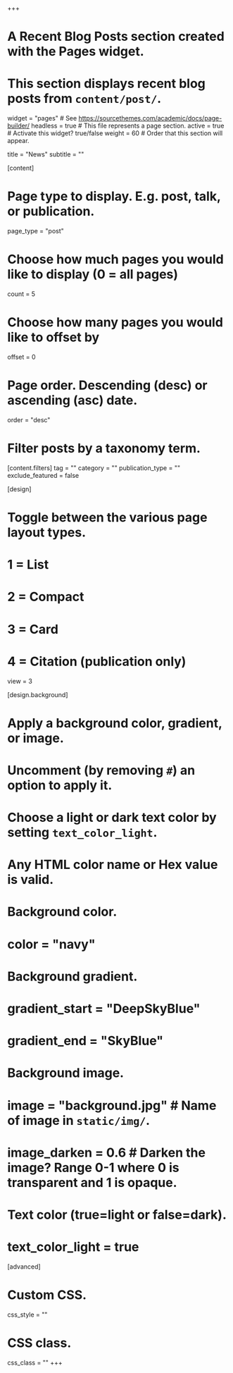 +++
# A Recent Blog Posts section created with the Pages widget.
# This section displays recent blog posts from `content/post/`.

widget = "pages"  # See https://sourcethemes.com/academic/docs/page-builder/
headless = true  # This file represents a page section.
active = true  # Activate this widget? true/false
weight = 60  # Order that this section will appear.

title = "News"
subtitle = ""


[content]
  # Page type to display. E.g. post, talk, or publication.
  page_type = "post"
  
  # Choose how much pages you would like to display (0 = all pages)
  count = 5
  
  # Choose how many pages you would like to offset by
  offset = 0

  # Page order. Descending (desc) or ascending (asc) date.
  order = "desc"

  # Filter posts by a taxonomy term.
  [content.filters]
    tag = ""
    category = ""
    publication_type = ""
    exclude_featured = false
  
[design]
  # Toggle between the various page layout types.
  #   1 = List
  #   2 = Compact
  #   3 = Card
  #   4 = Citation (publication only)
  view = 3
  
[design.background]
  # Apply a background color, gradient, or image.
  #   Uncomment (by removing `#`) an option to apply it.
  #   Choose a light or dark text color by setting `text_color_light`.
  #   Any HTML color name or Hex value is valid.
  
  # Background color.
  # color = "navy"
  
  # Background gradient.
  # gradient_start = "DeepSkyBlue"
  # gradient_end = "SkyBlue"
  
  # Background image.
  # image = "background.jpg"  # Name of image in `static/img/`.
  # image_darken = 0.6  # Darken the image? Range 0-1 where 0 is transparent and 1 is opaque.

  # Text color (true=light or false=dark).
  # text_color_light = true  
  
[advanced]
 # Custom CSS. 
 css_style = ""
 
 # CSS class.
 css_class = ""
+++
<!-- - **Aug 01, 2021**  
I am excited to start a new position as a Teaching Fellow in the UBC Master of Data Science!

- **Jun 01, 2021**  
I lead a workshop on Temporal Analytics at the Learning Analytics Summer Institute 2021, hosted virtually by UBC.

- **Nov 10-11, 2020**  
I am excited give a research talk on using spatial-temporal network data to inform strategies to reopen campuses during pandemic at the [Michigan Institute of Data Science (MIDAS) Annual Symposium 2020](https://midas.umich.edu/2020-symposium-research-talks/).

- **Oct 31, 2020**  
My submission on spatial-temporal network has been accepted for presentation at the AERA 21 roundtable on Advanced Statistical Methods for Complex Data.

- **Sep 18, 2020**  
My poster submission on modeling peer interactions from spatial-temporal network was presented at the [AERA Sattlelitte conference in Educational Data Science hosted by Stanford](https://iriss.stanford.edu/css/conferences/conference-educational-data-science/agenda). You can find the [poster](https://stanford.app.box.com/s/vf1vh5dy0kulvwy1rxtrorn68u502huw) here

- **May 13, 2020**  
My research proposal ["Students’ mobility patterns on campus and the implications for the recovery of campus activities post-pandemic"](https://midas.umich.edu/covid19-pods-grants-nguyen-brooks-romero/) has been selected (7 out of 49 submissions) for funding through the MIDAS Propelling Original Data Science (PODS) program for a COVID-19 mini-grants.

- **May 4, 2020**  
My study "Exploring homophily in demographics and academic performance using spatial-temporal student networks", has been accepted as a full paper at the [13th International Conference on Educational Data Mining (EDM) 2020](http://educationaldatamining.org/edm2020/).

- **Mar 22-27, 2020**  
I am looking forward to presenting my research paper and an on-going workshop paper in temporal network analysis at LAK20 in Frankfurt, Germany. Update: the conference was held virtually.

- **Jan 17th, 2020**  
I am excited to give a talk ["Using Temporal Analytics to Detect Inconsistencies Between Learning Design and Student Engagement"](https://events.uta.edu/event/using_temporal_analytics_to_detect_inconsistencies_between_learning_design_and_student_engagement#.XryMIVkXYTQ) at the LINK research lab, University of Texas Arlington, USA

- **Jan 7th, 2020**  
I was invited to deliver a workshop on Temporal and Sequential analysis at the [Learning Analyis Summer Institute (LASI20) in New York hosted by NYU and Columbia](https://www.solaresearch.org/events/lasi/lasi20/), USA.
- **Dec 4th, 2019**  
I have successfully defended my dissertation and got awarded a PhD! 

- **Nov 8th, 2019**  
I am giving a talk at the [AIM series](https://ai.umich.edu/events/aim-research-november/), Center of Academic Innovation, UMich.

- **Oct 8th, 2019**  
I am excited to start my postdoc at the School of Information, UMich. I will be working in the [Educational Technology Collective](http://edtech.labs.si.umich.edu/) lab, led by Dr. Chris Brooks. I am looking forward to collaborating with many brilliant learning analytics researchers and practitioners at University of Michigan!

- **Sep 19th, 2019**  
I am thrilled (and relief) to have submitted my Ph.D. thesis!

- **Jun 14th, 2019**  
I am glad to receive the Erik Duval travel scholarship to attend the Learning Analytics Summer Institute (LASI) in Vancouver, Canada, hosted by UBC and SFU. Beautiful weather!  -->
